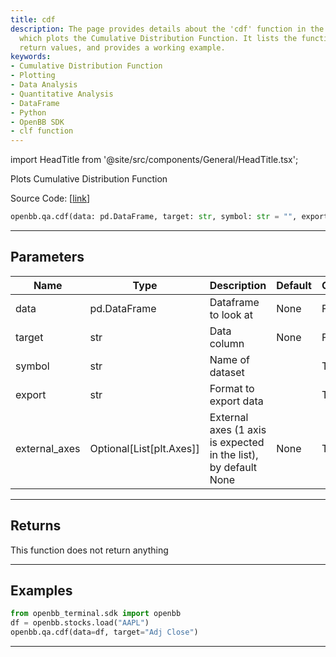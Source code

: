 ```yaml
---
title: cdf
description: The page provides details about the 'cdf' function in the OpenBB SDK,
  which plots the Cumulative Distribution Function. It lists the function parameters,
  return values, and provides a working example.
keywords:
- Cumulative Distribution Function
- Plotting
- Data Analysis
- Quantitative Analysis
- DataFrame
- Python
- OpenBB SDK
- clf function
---
```


import HeadTitle from '@site/src/components/General/HeadTitle.tsx';

<HeadTitle title="cdf - Qa - Reference | OpenBB SDK Docs" />

Plots Cumulative Distribution Function

Source Code: [[link](https://github.com/OpenBB-finance/OpenBBTerminal/tree/main/openbb_terminal/common/quantitative_analysis/qa_view.py#L159)]

```python
openbb.qa.cdf(data: pd.DataFrame, target: str, symbol: str = "", export: str = "", external_axes: Optional[List[matplotlib.axes._axes.Axes]] = None)
```

---

## Parameters

| Name | Type | Description | Default | Optional |
| ---- | ---- | ----------- | ------- | -------- |
| data | pd.DataFrame | Dataframe to look at | None | False |
| target | str | Data column | None | False |
| symbol | str | Name of dataset |  | True |
| export | str | Format to export data |  | True |
| external_axes | Optional[List[plt.Axes]] | External axes (1 axis is expected in the list), by default None | None | True |


---

## Returns

This function does not return anything

---

## Examples

```python
from openbb_terminal.sdk import openbb
df = openbb.stocks.load("AAPL")
openbb.qa.cdf(data=df, target="Adj Close")
```

---
